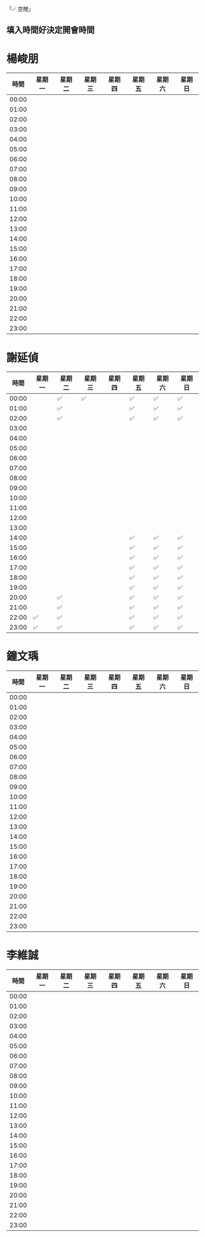 「✅ 空閒」
## 填入時間好決定開會時間

# 楊峻朋	

| 時間  | 星期一 | 星期二 | 星期三 | 星期四 | 星期五 | 星期六 | 星期日 |
|------|--------|--------|--------|--------|--------|--------|--------|
| 00:00 |        |        |        |        |        |        |        |
| 01:00 |        |        |        |        |        |        |        |
| 02:00 |        |        |        |        |        |        |        |
| 03:00 |        |        |        |        |        |        |        |
| 04:00 |        |        |        |        |        |        |        |
| 05:00 |        |        |        |        |        |        |        |
| 06:00 |        |        |        |        |        |        |        |
| 07:00 |        |        |        |        |        |        |        |
| 08:00 |        |        |        |        |        |        |        |
| 09:00 |        |        |        |        |        |        |        |
| 10:00 |        |        |        |        |        |        |        |
| 11:00 |        |        |        |        |        |        |        |
| 12:00 |        |        |        |        |        |        |        |
| 13:00 |        |        |        |        |        |        |        |
| 14:00 |        |        |        |        |        |        |        |
| 15:00 |        |        |        |        |        |        |        |
| 16:00 |        |        |        |        |        |        |        |
| 17:00 |        |        |        |        |        |        |        |
| 18:00 |        |        |        |        |        |        |        |
| 19:00 |        |        |        |        |        |        |        |
| 20:00 |        |        |        |        |        |        |        |
| 21:00 |        |        |        |        |        |        |        |
| 22:00 |        |        |        |        |        |        |        |
| 23:00 |        |        |        |        |        |        |        |

# 謝延偵

| 時間  | 星期一 | 星期二 | 星期三 | 星期四 | 星期五 | 星期六 | 星期日 |
|------|--------|--------|--------|--------|--------|--------|--------|
| 00:00 |        |    ✅    |   ✅     |        |   ✅     |  ✅      |  ✅      |
| 01:00 |        |     ✅   |        |        |     ✅   |     ✅   |    ✅    |
| 02:00 |        |  ✅      |        |        |     ✅   |    ✅    |   ✅     |
| 03:00 |        |        |        |        |        |        |        |
| 04:00 |        |        |        |        |        |        |        |
| 05:00 |        |        |        |        |        |        |        |
| 06:00 |        |        |        |        |        |        |        |
| 07:00 |        |        |        |        |        |        |        |
| 08:00 |        |        |        |        |        |        |        |
| 09:00 |        |        |        |        |        |        |        |
| 10:00 |        |        |        |        |        |        |        |
| 11:00 |        |        |        |        |        |        |        |
| 12:00 |        |        |        |        |        |        |        |
| 13:00 |        |        |        |        |        |        |        |
| 14:00 |        |        |        |        |   ✅     |  ✅      | ✅       |
| 15:00 |        |        |        |        |     ✅   |    ✅    |    ✅    |
| 16:00 |        |        |        |        |    ✅    |    ✅    |  ✅      |
| 17:00 |        |        |        |        |      ✅  |      ✅  |     ✅   |
| 18:00 |        |        |        |        |   ✅    |  ✅      |  ✅      |
| 19:00 |        |        |        |        |       ✅ |    ✅    |  ✅      |
| 20:00 |        |    ✅    |        |        |    ✅    |   ✅     |    ✅    |
| 21:00 |        |      ✅  |        |        |   ✅     |     ✅   |    ✅    |
| 22:00 |    ✅    |    ✅    |        |        |  ✅      |     ✅   |   ✅     |
| 23:00 |    ✅    |     ✅   |        |        |     ✅   |   ✅     |     ✅   |

# 鐘文瑀

| 時間  | 星期一 | 星期二 | 星期三 | 星期四 | 星期五 | 星期六 | 星期日 |
|------|--------|--------|--------|--------|--------|--------|--------|
| 00:00 |        |        |        |        |        |        |        |
| 01:00 |        |        |        |        |        |        |        |
| 02:00 |        |        |        |        |        |        |        |
| 03:00 |        |        |        |        |        |        |        |
| 04:00 |        |        |        |        |        |        |        |
| 05:00 |        |        |        |        |        |        |        |
| 06:00 |        |        |        |        |        |        |        |
| 07:00 |        |        |        |        |        |        |        |
| 08:00 |        |        |        |        |        |        |        |
| 09:00 |        |        |        |        |        |        |        |
| 10:00 |        |        |        |        |        |        |        |
| 11:00 |        |        |        |        |        |        |        |
| 12:00 |        |        |        |        |        |        |        |
| 13:00 |        |        |        |        |        |        |        |
| 14:00 |        |        |        |        |        |        |        |
| 15:00 |        |        |        |        |        |        |        |
| 16:00 |        |        |        |        |        |        |        |
| 17:00 |        |        |        |        |        |        |        |
| 18:00 |        |        |        |        |        |        |        |
| 19:00 |        |        |        |        |        |        |        |
| 20:00 |        |        |        |        |        |        |        |
| 21:00 |        |        |        |        |        |        |        |
| 22:00 |        |        |        |        |        |        |        |
| 23:00 |        |        |        |        |        |        |        |

# 李維誠

| 時間  | 星期一 | 星期二 | 星期三 | 星期四 | 星期五 | 星期六 | 星期日 |
|------|--------|--------|--------|--------|--------|--------|--------|
| 00:00 |        |        |        |        |        |        |        |
| 01:00 |        |        |        |        |        |        |        |
| 02:00 |        |        |        |        |        |        |        |
| 03:00 |        |        |        |        |        |        |        |
| 04:00 |        |        |        |        |        |        |        |
| 05:00 |        |        |        |        |        |        |        |
| 06:00 |        |        |        |        |        |        |        |
| 07:00 |        |        |        |        |        |        |        |
| 08:00 |        |        |        |        |        |        |        |
| 09:00 |        |        |        |        |        |        |        |
| 10:00 |        |        |        |        |        |        |        |
| 11:00 |        |        |        |        |        |        |        |
| 12:00 |        |        |        |        |        |        |        |
| 13:00 |        |        |        |        |        |        |        |
| 14:00 |        |        |        |        |        |        |        |
| 15:00 |        |        |        |        |        |        |        |
| 16:00 |        |        |        |        |        |        |        |
| 17:00 |        |        |        |        |        |        |        |
| 18:00 |        |        |        |        |        |        |        |
| 19:00 |        |        |        |        |        |        |        |
| 20:00 |        |        |        |        |        |        |        |
| 21:00 |        |        |        |        |        |        |        |
| 22:00 |        |        |        |        |        |        |        |
| 23:00 |        |        |        |        |        |        |        |
